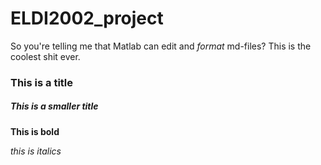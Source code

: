# ELDI2002_project

So you're telling me that Matlab can edit and *format* md-files? This is
the coolest shit ever.

### This is a title

##### This is a smaller title

**This is bold**

*this is italics*
